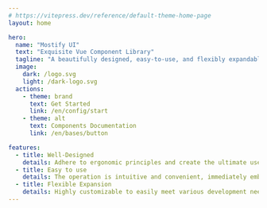```yaml
---
# https://vitepress.dev/reference/default-theme-home-page
layout: home

hero:
  name: "Mostify UI"
  text: "Exquisite Vue Component Library"
  tagline: "A beautifully designed, easy-to-use, and flexibly expandable UI component library"
  image:
    dark: /logo.svg
    light: /dark-logo.svg
  actions:
    - theme: brand
      text: Get Started
      link: /en/config/start
    - theme: alt
      text: Components Documentation
      link: /en/bases/button

features:
  - title: Well-Designed
    details: Adhere to ergonomic principles and create the ultimate user experience.
  - title: Easy to use
    details: The operation is intuitive and convenient, immediately embarking on an efficient development journey.
  - title: Flexible Expansion
    details: Highly customizable to easily meet various development needs.
---
```

